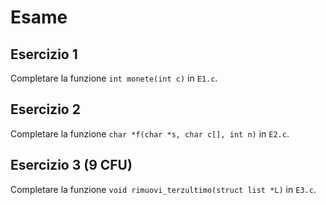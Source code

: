 # Esame

## Esercizio 1

Completare la funzione `int monete(int c)` in `E1.c`.

## Esercizio 2

Completare la funzione `char *f(char *s, char c[], int n)` in `E2.c`.

## Esercizio 3 (9 CFU)

Completare la funzione `void rimuovi_terzultimo(struct list *L)` in `E3.c`.